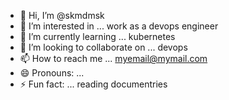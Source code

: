 - 👋 Hi, I’m @skmdmsk
- 👀 I’m interested in ... work as a devops engineer
- 🌱 I’m currently learning ... kubernetes 
- 💞️ I’m looking to collaborate on ... devops 
- 📫 How to reach me ... myemail@mymail.com
- 😄 Pronouns: ... 
- ⚡ Fun fact: ... reading documentries 

<!---
skmdmsk/skmdmsk is a ✨ special ✨ repository because its `README.md` (this file) appears on your GitHub profile.
You can click the Preview link to take a look at your changes.
--->
